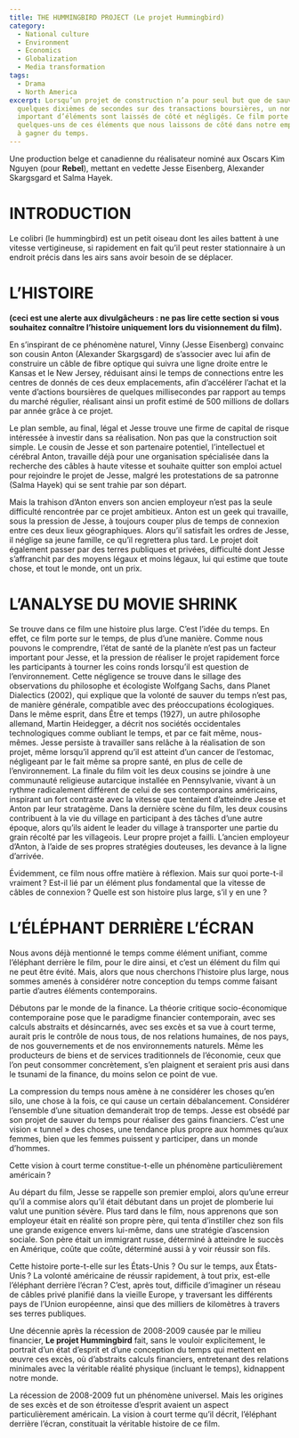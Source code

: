 ```yaml
---
title: THE HUMMINGBIRD PROJECT (Le projet Hummingbird)
category:
  - National culture
  - Environment
  - Economics
  - Globalization
  - Media transformation
tags:
  - Drama
  - North America
excerpt: Lorsqu’un projet de construction n’a pour seul but que de sauver
  quelques dixièmes de secondes sur des transactions boursières, un nombre
  important d’éléments sont laissés de côté et négligés. Ce film porte sur
  quelques-uns de ces éléments que nous laissons de côté dans notre empressement
  à gagner du temps.
---
```

Une production belge et canadienne du réalisateur nominé aux Oscars Kim Nguyen (pour **Rebel**), mettant en vedette Jesse Eisenberg, Alexander Skargsgard et Salma Hayek.

# INTRODUCTION

Le colibri (le hummingbird) est un petit oiseau dont les ailes battent à une vitesse vertigineuse, si rapidement en fait qu’il peut rester stationnaire à un endroit précis dans les airs sans avoir besoin de se déplacer.

# L’HISTOIRE

**(ceci est une alerte aux divulgâcheurs : ne pas lire cette section si vous souhaitez connaître l’histoire uniquement lors du visionnement du film).**

En s’inspirant de ce phénomène naturel, Vinny (Jesse Eisenberg) convainc son cousin Anton (Alexander Skargsgard) de s’associer avec lui afin de construire un câble de fibre optique qui suivra une ligne droite entre le Kansas et le New Jersey, réduisant ainsi le temps de connections entre les centres de donnés de ces deux emplacements, afin d’accélérer l’achat et la vente d’actions boursières de quelques millisecondes par rapport au temps du marché régulier, réalisant ainsi un profit estimé de 500 millions de dollars par année grâce à ce projet. 

Le plan semble, au final, légal et Jesse trouve une firme de capital de risque intéressée à investir dans sa réalisation. Non pas que la construction soit simple. Le cousin de Jesse et son partenaire potentiel, l’intellectuel et cérébral Anton, travaille déjà pour une organisation spécialisée dans la recherche des câbles à haute vitesse et souhaite quitter son emploi actuel pour rejoindre le projet de Jesse, malgré les protestations de sa patronne (Salma Hayek) qui se sent trahie par son départ.

Mais la trahison d’Anton envers son ancien employeur n’est pas la seule difficulté rencontrée par ce projet ambitieux. Anton est un geek qui travaille, sous la pression de Jesse, à toujours couper plus de temps de connexion entre ces deux lieux géographiques. Alors qu’il satisfait les ordres de Jesse, il néglige sa jeune famille, ce qu’il regrettera plus tard. Le projet doit également passer par des terres publiques et privées, difficulté dont Jesse s’affranchit par des moyens légaux et moins légaux, lui qui estime que toute chose, et tout le monde, ont un prix.

# L’ANALYSE DU MOVIE SHRINK

Se trouve dans ce film une histoire plus large. C’est l’idée du temps.
 En effet, ce film porte sur le temps, de plus d’une manière. Comme nous pouvons le comprendre, l’état de santé de la planète n’est pas un facteur important pour Jesse, et la pression de réaliser le projet rapidement force les participants à tourner les coins ronds lorsqu’il est question de l’environnement. Cette négligence se trouve dans le sillage des observations du philosophe et écologiste Wolfgang Sachs, dans Planet Dialectics (2002), qui explique que la volonté de sauver du temps n’est pas, de manière générale, compatible avec des préoccupations écologiques.  Dans le même esprit, dans Être et temps (1927), un autre philosophe allemand, Martin Heidegger, a décrit nos sociétés occidentales technologiques comme oubliant le temps, et par ce fait même, nous-mêmes.
 Jesse persiste à travailler sans relâche à la réalisation de son projet, même lorsqu’il apprend qu’il est atteint d’un cancer de l’estomac, négligeant par le fait même sa propre santé, en plus de celle de l’environnement. 
La finale du film voit les deux cousins se joindre à une communauté religieuse autarcique installée en Pennsylvanie, vivant à un rythme radicalement différent de celui de ses contemporains américains, inspirant un fort contraste avec la vitesse que tentaient d’atteindre Jesse et Anton par leur stratagème. Dans la dernière scène du film, les deux cousins contribuent à la vie du village en participant à des tâches d’une autre époque, alors qu’ils aident le leader du village à transporter une partie du grain récolté par les villageois.
 Leur propre projet a failli. L’ancien employeur d’Anton, à l’aide de ses propres stratégies douteuses, les devance à la ligne d’arrivée.

Évidemment, ce film nous offre matière à réflexion. Mais sur quoi porte-t-il vraiment ? Est-il lié par un élément plus fondamental que la vitesse de câbles de connexion ? Quelle est son histoire plus large, s’il y en une ?

# L’ÉLÉPHANT  DERRIÈRE L’ÉCRAN

Nous avons déjà mentionné le temps comme élément unifiant, comme l’éléphant derrière le film, pour le dire ainsi, et c’est un élément du film qui ne peut être évité.  Mais, alors que nous cherchons l’histoire plus large, nous sommes amenés à considérer notre conception du temps comme faisant partie d’autres éléments contemporains.

Débutons par le monde de la finance. La théorie critique socio-économique contemporaine pose que le paradigme financier contemporain, avec ses calculs abstraits et désincarnés, avec ses excès et sa vue à court terme, aurait pris le contrôle de nous tous, de nos relations humaines, de nos pays, de nos gouvernements et de nos environnements naturels. Même les producteurs de biens et de services traditionnels de l’économie, ceux que l’on peut consommer concrètement, s’en plaignent et seraient pris ausi dans le tsunami de la finance, du moins selon ce point de vue.

La compression du temps nous amène à ne considérer les choses qu’en silo, une chose à la fois, ce qui cause un certain débalancement. Considérer l’ensemble d’une situation demanderait trop de temps.  Jesse est obsédé par son projet de sauver du temps pour réaliser des gains financiers. C’est une vision « tunnel » des choses, une tendance plus propre aux hommes qu’aux femmes, bien que les femmes puissent y participer, dans un monde d’hommes.

Cette vision à court terme constitue-t-elle un phénomène particulièrement américain ?

Au départ du film, Jesse se rappelle son premier emploi, alors qu’une erreur qu’il a commise alors qu’il était débutant dans un projet de plomberie lui valut une punition sévère. Plus tard dans le film, nous apprenons que son employeur était en réalité son propre père, qui tenta d’instiller chez son fils une grande exigence envers lui-même, dans une stratégie d’ascension sociale.  Son père était un immigrant russe, déterminé à atteindre le succès en Amérique, coûte que coûte, déterminé aussi à y voir réussir son fils.

Cette histoire porte-t-elle sur les États-Unis ? Ou sur le temps, aux États-Unis ? La volonté américaine de réussir rapidement, à tout prix, est-elle l’éléphant derrière l’écran ? C’est, après tout, difficile d’imaginer un réseau de câbles privé planifié dans la vieille Europe, y traversant les différents pays de l’Union européenne, ainsi que des milliers de kilomètres à travers ses terres publiques.

Une décennie après la récession de 2008-2009 causée par le milieu financier, **Le projet Hummingbird** fait, sans le vouloir explicitement, le portrait d’un état d’esprit et d’une conception du temps qui mettent en œuvre ces excès, où d’abstraits calculs financiers, entretenant des relations minimales avec la véritable réalité physique (incluant le temps), kidnappent notre monde.

La récession de 2008-2009 fut un phénomène universel. Mais les origines de ses excès et de son étroitesse d’esprit avaient un aspect particulièrement américain. La vision à court terme qu’il décrit, l’éléphant derrière l’écran, constituait la véritable histoire de ce film.